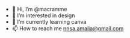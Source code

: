 - 👋 Hi, I’m @macramme
- 👀 I’m interested in design
- 🌱 I’m currently learning canva
- 📫 How to reach me nnsa.amalia@gmail.com

<!---
macramme/macramme is a ✨ special ✨ repository because its `README.md` (this file) appears on your GitHub profile.
You can click the Preview link to take a look at your changes.
--->

